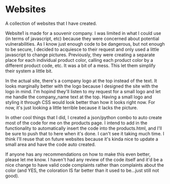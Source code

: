 # Websites
A collection of websites that I have created.

Website1 is made for a souvenir company. I was limited in what I could use (in terms of javascript, etc) because they were concerned about potential vulnerabilities. As I know just enough code to be dangerous, but not enough to be secure, I decided to acquiesce to their request and only used a little javascript to change pictures. Previously, they were creating a separate place for each individual product color, calling each product color by a different product code, etc. It was a bit of a mess. This let them simplify their system a little bit.

In the actual site, there's a company logo at the top instead of the text. It looks marginally better with the logo because I designed the site with the logo in mind. I'm hopind they'll listen to my request for a small logo and let me handle the company_name text at the top. Having a small logo and styling it through CSS would look better than how it looks right now. For now, it's just looking a little terrible because it lacks the picture.

In other cool things that I did, I created a json/python combo to auto create most of the code for me on the products page. I intend to add in the functionality to automatically insert the code into the products.html, and I'll be sure to push that to here when it's done. I can't see it taking much time. I think I'll reuse that on future websites because it's kinda nice to update a small area and have the code auto created.



If anyone has any recommendations on how to make this even better, please let me know. I haven't had any review of the code itself and it'd be a nice change to have valid code complaints rather than complaints about the color (and YES, the coloration IS far better than it used to be...just still not good).
